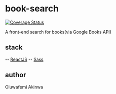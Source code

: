 # book-search

[![Coverage Status](https://coveralls.io/repos/github/KaiserPhemi/book-search/badge.svg?branch=master)](https://coveralls.io/github/KaiserPhemi/book-search?branch=master)

A front-end search for books(via Google Books API)

## stack

-- [ReactJS](https://reactjs.org/)
-- [Sass](https://sass-lang.com/)

## author

Oluwafemi Akinwa
